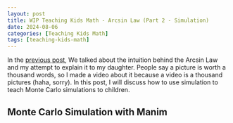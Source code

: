 ```yaml
---
layout: post
title: WIP Teaching Kids Math - Arcsin Law (Part 2 - Simulation)
date: 2024-08-06
categories: [Teaching Kids Math]
tags: [teaching-kids-math]
---
```


<script type="text/javascript" src="https://cdn.mathjax.org/mathjax/latest/MathJax.js?config=default"></script>

In the [previous post](https://steveya.github.io/posts/teaching-kids-math-arcsin-law-1/), We talked about the intuition behind the Arcsin Law and my attempt to explain it to my daughter. People say a picture is worth a thousand words, so I made a video about it because a video is a thousand pictures (haha, sorry). In this post, I will discuss how to use simulation to teach Monte Carlo simulations to children.

## Monte Carlo Simulation with Manim

